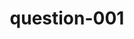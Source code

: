 ---
layout: question
title: question-001
number: 1
question: Name a reason you might get rid of an old family heirloom.
answer1: Broken | 29
answer2: Ugly | 22
answer3: Divorce | 18
answer4: Sell / Need money | 12
answer5: Too much stuff | 10
answer6: Family feud | 5
answer7: Moving | 2
answer8:
answer9:
answer10:
---